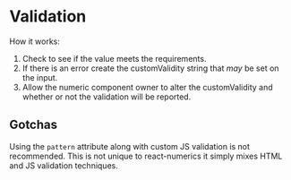 # Validation

How it works:

1. Check to see if the value meets the requirements.
1. If there is an error create the customValidity string that _may_ be set on
   the input.
1. Allow the numeric component owner to alter the customValidity and whether or
   not the validation will be reported.

## Gotchas

Using the `pattern` attribute along with custom JS validation is not
recommended. This is not unique to react-numerics it simply mixes HTML and JS
validation techniques.
